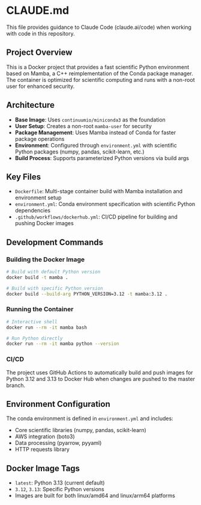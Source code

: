 # CLAUDE.md

This file provides guidance to Claude Code (claude.ai/code) when working with code in this repository.

## Project Overview

This is a Docker project that provides a fast scientific Python environment based on Mamba, a C++ reimplementation of the Conda package manager. The container is optimized for scientific computing and runs with a non-root user for enhanced security.

## Architecture

- **Base Image**: Uses `continuumio/miniconda3` as the foundation
- **User Setup**: Creates a non-root `mamba-user` for security
- **Package Management**: Uses Mamba instead of Conda for faster package operations
- **Environment**: Configured through `environment.yml` with scientific Python packages (numpy, pandas, scikit-learn, etc.)
- **Build Process**: Supports parameterized Python versions via build args

## Key Files

- `Dockerfile`: Multi-stage container build with Mamba installation and environment setup
- `environment.yml`: Conda environment specification with scientific Python dependencies
- `.github/workflows/dockerhub.yml`: CI/CD pipeline for building and pushing Docker images

## Development Commands

### Building the Docker Image
```bash
# Build with default Python version
docker build -t mamba .

# Build with specific Python version
docker build --build-arg PYTHON_VERSION=3.12 -t mamba:3.12 .
```

### Running the Container
```bash
# Interactive shell
docker run --rm -it mamba bash

# Run Python directly
docker run --rm -it mamba python --version
```

### CI/CD
The project uses GitHub Actions to automatically build and push images for Python 3.12 and 3.13 to Docker Hub when changes are pushed to the master branch.

## Environment Configuration

The conda environment is defined in `environment.yml` and includes:
- Core scientific libraries (numpy, pandas, scikit-learn)
- AWS integration (boto3)
- Data processing (pyarrow, pyyaml)
- HTTP requests library

## Docker Image Tags

- `latest`: Python 3.13 (current default)
- `3.12`, `3.13`: Specific Python versions
- Images are built for both linux/amd64 and linux/arm64 platforms